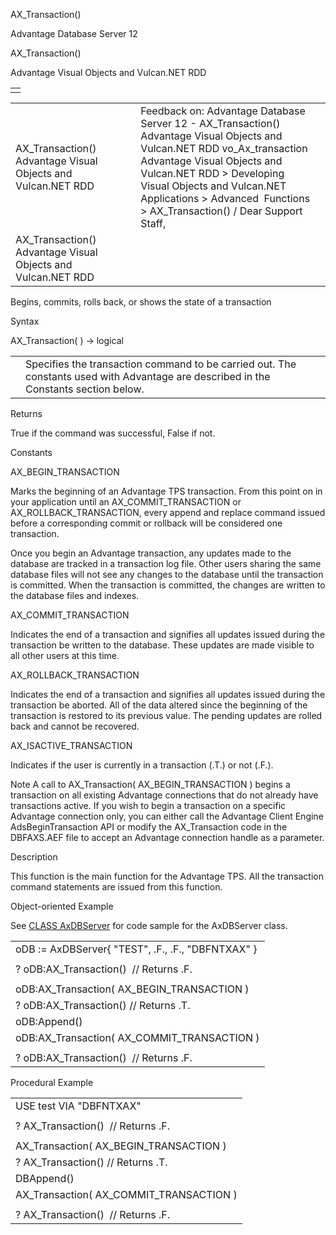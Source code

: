 AX\_Transaction()




Advantage Database Server 12  

AX\_Transaction()

Advantage Visual Objects and Vulcan.NET RDD

|  |
| --- |
|  |

|  |  |  |  |  |
| --- | --- | --- | --- | --- |
| AX\_Transaction()  Advantage Visual Objects and Vulcan.NET RDD |  |  | Feedback on: Advantage Database Server 12 - AX\_Transaction() Advantage Visual Objects and Vulcan.NET RDD vo\_Ax\_transaction Advantage Visual Objects and Vulcan.NET RDD > Developing Visual Objects and Vulcan.NET Applications > Advanced  Functions > AX\_Transaction() / Dear Support Staff, |  |
| AX\_Transaction()  Advantage Visual Objects and Vulcan.NET RDD |  |  |  |  |

Begins, commits, rolls back, or shows the state of a transaction

Syntax

AX\_Transaction( <nTransactionType> ) -> logical

|  |  |
| --- | --- |
| <nTransactionType> | Specifies the transaction command to be carried out. The constants used with Advantage are described in the Constants section below. |

Returns

True if the command was successful, False if not.

Constants

AX\_BEGIN\_TRANSACTION

Marks the beginning of an Advantage TPS transaction. From this point on in your application until an AX\_COMMIT\_TRANSACTION or AX\_ROLLBACK\_TRANSACTION, every append and replace command issued before a corresponding commit or rollback will be considered one transaction.

Once you begin an Advantage transaction, any updates made to the database are tracked in a transaction log file. Other users sharing the same database files will not see any changes to the database until the transaction is committed. When the transaction is committed, the changes are written to the database files and indexes.

AX\_COMMIT\_TRANSACTION

Indicates the end of a transaction and signifies all updates issued during the transaction be written to the database. These updates are made visible to all other users at this time.

AX\_ROLLBACK\_TRANSACTION

Indicates the end of a transaction and signifies all updates issued during the transaction be aborted. All of the data altered since the beginning of the transaction is restored to its previous value. The pending updates are rolled back and cannot be recovered.

AX\_ISACTIVE\_TRANSACTION

Indicates if the user is currently in a transaction (.T.) or not (.F.).

Note A call to AX\_Transaction( AX\_BEGIN\_TRANSACTION ) begins a transaction on all existing Advantage connections that do not already have transactions active. If you wish to begin a transaction on a specific Advantage connection only, you can either call the Advantage Client Engine AdsBeginTransaction API or modify the AX\_Transaction code in the DBFAXS.AEF file to accept an Advantage connection handle as a parameter.

Description

This function is the main function for the Advantage TPS. All the transaction command statements are issued from this function.

Object-oriented Example

See [CLASS AxDBServer](vo_class_axdbserver.htm) for code sample for the AxDBServer class.

|  |
| --- |
| oDB := AxDBServer{ "TEST", .F., .F., "DBFNTXAX" } |
|  |
| ? oDB:AX\_Transaction()  // Returns .F. |
|  |
| oDB:AX\_Transaction( AX\_BEGIN\_TRANSACTION ) |
| ? oDB:AX\_Transaction() // Returns .T. |
| oDB:Append() |
| oDB:AX\_Transaction( AX\_COMMIT\_TRANSACTION ) |
|  |
| ? oDB:AX\_Transaction()  // Returns .F. |

Procedural Example

|  |
| --- |
| USE test VIA "DBFNTXAX" |
|  |
| ? AX\_Transaction()  // Returns .F. |
|  |
| AX\_Transaction( AX\_BEGIN\_TRANSACTION ) |
| ? AX\_Transaction() // Returns .T. |
| DBAppend() |
| AX\_Transaction( AX\_COMMIT\_TRANSACTION ) |
|  |
| ? AX\_Transaction()  // Returns .F. |